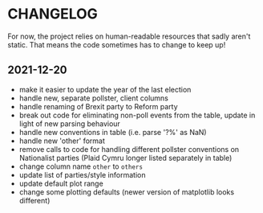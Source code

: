 # CHANGELOG

For now, the project relies on human-readable resources that sadly aren't static. That means the code sometimes has to change to keep up!

2021-12-20
----------

- make it easier to update the year of the last election
- handle new, separate pollster, client columns
- handle renaming of Brexit party to Reform party
- break out code for eliminating non-poll events from the table, update in light of new parsing behaviour
- handle new conventions in table (i.e. parse '?%' as NaN)
- handle new 'other' format
- remove calls to code for handling different pollster conventions on Nationalist parties (Plaid Cymru longer listed separately in table)
- change column name `other` to `others`
- update list of parties/style information
- update default plot range
- change some plotting defaults (newer version of matplotlib looks different)
